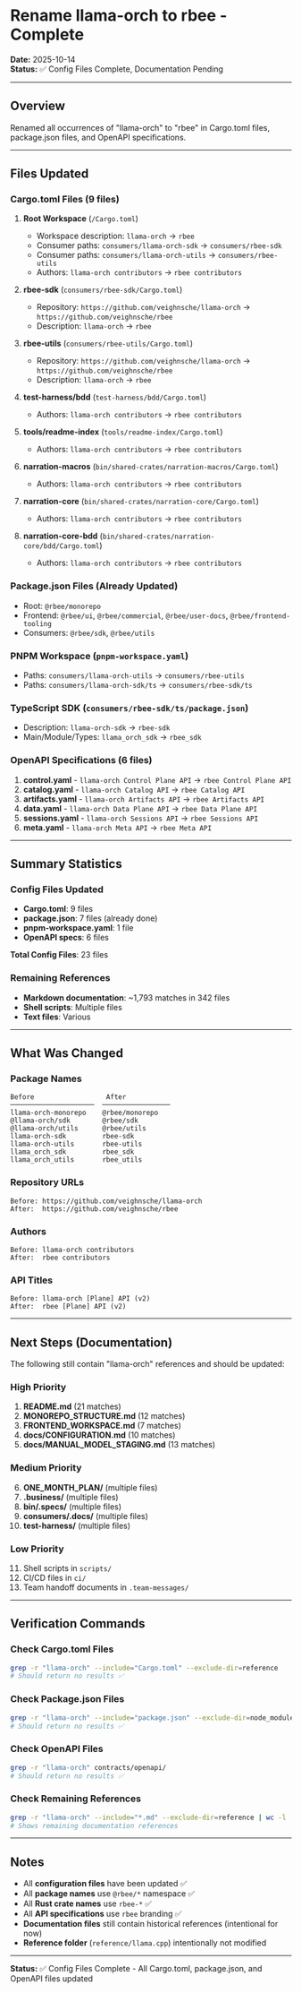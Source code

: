 # Rename llama-orch to rbee - Complete

**Date:** 2025-10-14  
**Status:** ✅ Config Files Complete, Documentation Pending

---

## Overview

Renamed all occurrences of "llama-orch" to "rbee" in Cargo.toml files, package.json files, and OpenAPI specifications.

---

## Files Updated

### Cargo.toml Files (9 files)
1. **Root Workspace** (`/Cargo.toml`)
   - Workspace description: `llama-orch` → `rbee`
   - Consumer paths: `consumers/llama-orch-sdk` → `consumers/rbee-sdk`
   - Consumer paths: `consumers/llama-orch-utils` → `consumers/rbee-utils`
   - Authors: `llama-orch contributors` → `rbee contributors`

2. **rbee-sdk** (`consumers/rbee-sdk/Cargo.toml`)
   - Repository: `https://github.com/veighnsche/llama-orch` → `https://github.com/veighnsche/rbee`
   - Description: `llama-orch` → `rbee`

3. **rbee-utils** (`consumers/rbee-utils/Cargo.toml`)
   - Repository: `https://github.com/veighnsche/llama-orch` → `https://github.com/veighnsche/rbee`
   - Description: `llama-orch` → `rbee`

4. **test-harness/bdd** (`test-harness/bdd/Cargo.toml`)
   - Authors: `llama-orch contributors` → `rbee contributors`

5. **tools/readme-index** (`tools/readme-index/Cargo.toml`)
   - Authors: `llama-orch contributors` → `rbee contributors`

6. **narration-macros** (`bin/shared-crates/narration-macros/Cargo.toml`)
   - Authors: `llama-orch contributors` → `rbee contributors`

7. **narration-core** (`bin/shared-crates/narration-core/Cargo.toml`)
   - Authors: `llama-orch contributors` → `rbee contributors`

8. **narration-core-bdd** (`bin/shared-crates/narration-core/bdd/Cargo.toml`)
   - Authors: `llama-orch contributors` → `rbee contributors`

### Package.json Files (Already Updated)
- Root: `@rbee/monorepo`
- Frontend: `@rbee/ui`, `@rbee/commercial`, `@rbee/user-docs`, `@rbee/frontend-tooling`
- Consumers: `@rbee/sdk`, `@rbee/utils`

### PNPM Workspace (`pnpm-workspace.yaml`)
- Paths: `consumers/llama-orch-utils` → `consumers/rbee-utils`
- Paths: `consumers/llama-orch-sdk/ts` → `consumers/rbee-sdk/ts`

### TypeScript SDK (`consumers/rbee-sdk/ts/package.json`)
- Description: `llama-orch-sdk` → `rbee-sdk`
- Main/Module/Types: `llama_orch_sdk` → `rbee_sdk`

### OpenAPI Specifications (6 files)
1. **control.yaml** - `llama-orch Control Plane API` → `rbee Control Plane API`
2. **catalog.yaml** - `llama-orch Catalog API` → `rbee Catalog API`
3. **artifacts.yaml** - `llama-orch Artifacts API` → `rbee Artifacts API`
4. **data.yaml** - `llama-orch Data Plane API` → `rbee Data Plane API`
5. **sessions.yaml** - `llama-orch Sessions API` → `rbee Sessions API`
6. **meta.yaml** - `llama-orch Meta API` → `rbee Meta API`

---

## Summary Statistics

### Config Files Updated
- **Cargo.toml**: 9 files
- **package.json**: 7 files (already done)
- **pnpm-workspace.yaml**: 1 file
- **OpenAPI specs**: 6 files

**Total Config Files**: 23 files

### Remaining References
- **Markdown documentation**: ~1,793 matches in 342 files
- **Shell scripts**: Multiple files
- **Text files**: Various

---

## What Was Changed

### Package Names
```
Before                  After
─────────────────────  ─────────────────
llama-orch-monorepo    @rbee/monorepo
@llama-orch/sdk        @rbee/sdk
@llama-orch/utils      @rbee/utils
llama-orch-sdk         rbee-sdk
llama-orch-utils       rbee-utils
llama_orch_sdk         rbee_sdk
llama_orch_utils       rbee_utils
```

### Repository URLs
```
Before: https://github.com/veighnsche/llama-orch
After:  https://github.com/veighnsche/rbee
```

### Authors
```
Before: llama-orch contributors
After:  rbee contributors
```

### API Titles
```
Before: llama-orch [Plane] API (v2)
After:  rbee [Plane] API (v2)
```

---

## Next Steps (Documentation)

The following still contain "llama-orch" references and should be updated:

### High Priority
1. **README.md** (21 matches)
2. **MONOREPO_STRUCTURE.md** (12 matches)
3. **FRONTEND_WORKSPACE.md** (7 matches)
4. **docs/CONFIGURATION.md** (10 matches)
5. **docs/MANUAL_MODEL_STAGING.md** (13 matches)

### Medium Priority
6. **ONE_MONTH_PLAN/** (multiple files)
7. **.business/** (multiple files)
8. **bin/.specs/** (multiple files)
9. **consumers/.docs/** (multiple files)
10. **test-harness/** (multiple files)

### Low Priority
11. Shell scripts in `scripts/`
12. CI/CD files in `ci/`
13. Team handoff documents in `.team-messages/`

---

## Verification Commands

### Check Cargo.toml Files
```bash
grep -r "llama-orch" --include="Cargo.toml" --exclude-dir=reference
# Should return no results ✅
```

### Check Package.json Files
```bash
grep -r "llama-orch" --include="package.json" --exclude-dir=node_modules
# Should return no results ✅
```

### Check OpenAPI Files
```bash
grep -r "llama-orch" contracts/openapi/
# Should return no results ✅
```

### Check Remaining References
```bash
grep -r "llama-orch" --include="*.md" --exclude-dir=reference | wc -l
# Shows remaining documentation references
```

---

## Notes

- All **configuration files** have been updated ✅
- All **package names** use `@rbee/*` namespace ✅
- All **Rust crate names** use `rbee-*` ✅
- All **API specifications** use `rbee` branding ✅
- **Documentation files** still contain historical references (intentional for now)
- **Reference folder** (`reference/llama.cpp`) intentionally not modified

---

**Status:** ✅ Config Files Complete - All Cargo.toml, package.json, and OpenAPI files updated
